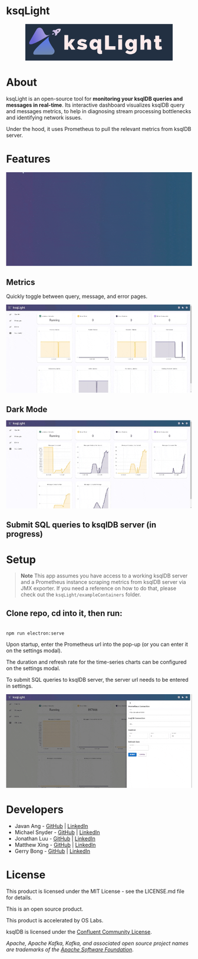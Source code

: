 # ksqLight

<div align="center">
<img src="./src/static/ksqLight_name_2.png" alt="logo" width="400"/>
</div>

# About

ksqLight is an open-source tool for **monitoring your ksqlDB queries and messages in real-time**. Its interactive dashboard visualizes ksqlDB query and messages metrics, to help in diagnosing stream processing bottlenecks and identifying network issues.

Under the hood, it uses Prometheus to pull the relevant metrics from ksqlDB server.

# Features

![](./src/static/landing.gif)

## Metrics

Quickly toggle between query, message, and error pages.

![](./src/static/sidebar.gif)

## Dark Mode

![](./src/static/darkmode.gif)

## Submit SQL queries to ksqlDB server (in progress)

# Setup

> **Note**
> This app assumes you have access to a working ksqlDB server and a Prometheus instance scraping metrics from ksqlDB server via JMX exporter. If you need a reference on how to do that, please check out the `ksqLight/exampleContainers` folder.

## Clone repo, cd into it, then run:

```

npm run electron:serve

```

Upon startup, enter the Prometheus url into the pop-up (or you can enter it on the settings modal).

The duration and refresh rate for the time-series charts can be configured on the settings modal.

To submit SQL queries to ksqlDB server, the server url needs to be entered in settings.

![](./src/static/settings.gif)

# Developers

- Javan Ang - [GitHub](https://github.com/javanang) | [LinkedIn](https://www.linkedin.com/in/javanang/)
- Michael Snyder - [GitHub](https://github.com/MichaelCSnyder) | [LinkedIn](https://www.linkedin.com/in/michaelcharlessnyder/)
- Jonathan Luu - [GitHub](https://github.com/jonathanluu17) | [LinkedIn](https://www.linkedin.com/in/jonathanluu17/)
- Matthew Xing - [GitHub](https://github.com/matthewxing1) | [LinkedIn](https://www.linkedin.com/in/matthew-xing/)
- Gerry Bong - [GitHub](https://github.com/ggbong734) | [LinkedIn](https://www.linkedin.com/in/gerry-bong-71137420/)

# License

This product is licensed under the MIT License - see the LICENSE.md file for details.

This is an open source product.

This product is accelerated by OS Labs.

ksqlDB is licensed under the [Confluent Community License](https://github.com/confluentinc/ksql/blob/master/LICENSE).

_Apache, Apache Kafka, Kafka, and associated open source project names are trademarks of the [Apache Software Foundation](https://www.apache.org/)_.
